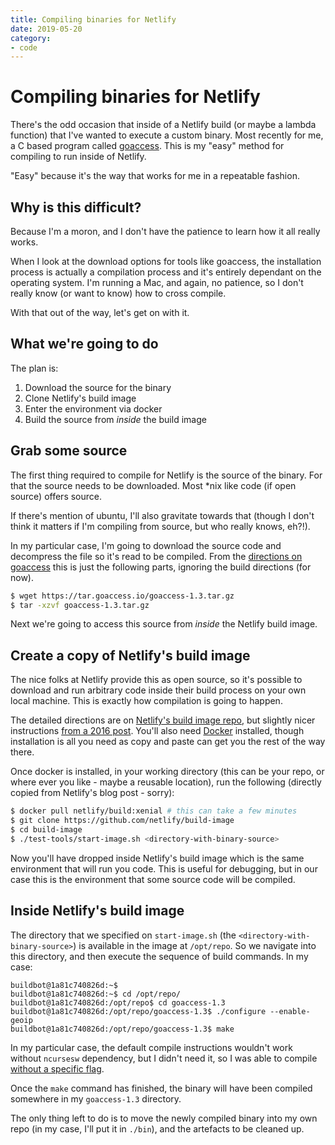 ```yaml
---
title: Compiling binaries for Netlify
date: 2019-05-20
category:
- code
---
```


# Compiling binaries for Netlify

There's the odd occasion that inside of a Netlify build (or maybe a lambda function) that I've wanted to execute a custom binary. Most recently for me, a C based program called [goaccess](https://goaccess.io/). This is my "easy" method for compiling to run inside of Netlify.

"Easy" because it's the way that works for me in a repeatable fashion.

<!--more-->

## Why is this difficult?

Because I'm a moron, and I don't have the patience to learn how it all really works.

When I look at the download options for tools like goaccess, the installation process is actually a compilation process and it's entirely dependant on the operating system. I'm running a Mac, and again, no patience, so I don't really know (or want to know) how to cross compile.

With that out of the way, let's get on with it.

## What we're going to do

The plan is:

1. Download the source for the binary
2. Clone Netlify's build image
3. Enter the environment via docker
4. Build the source from _inside_ the build image

## Grab some source

The first thing required to compile for Netlify is the source of the binary. For that the source needs to be downloaded. Most *nix like code (if open source) offers source.

If there's mention of ubuntu, I'll also gravitate towards that (though I don't think it matters if I'm compiling from source, but who really knows, eh?!).

In my particular case, I'm going to download the source code and decompress the file so it's read to be compiled. From the [directions on goaccess](https://goaccess.io/download#installation) this is just the following parts, ignoring the build directions (for now).

```bash
$ wget https://tar.goaccess.io/goaccess-1.3.tar.gz
$ tar -xzvf goaccess-1.3.tar.gz
```

Next we're going to access this source from _inside_ the Netlify build image.

## Create a copy of Netlify's build image

The nice folks at Netlify provide this as open source, so it's possible to download and run arbitrary code inside their build process on your own local machine. This is exactly how compilation is going to happen.

The detailed directions are on [Netlify's build image repo](https://github.com/netlify/build-image), but slightly nicer instructions [from a 2016 post](https://www.netlify.com/blog/2016/10/18/how-our-build-bots-build-sites/). You'll also need [Docker](https://www.docker.com/products/docker-desktop) installed, though installation is all you need as copy and paste can get you the rest of the way there.

Once docker is installed, in your working directory (this can be your repo, or where ever you like - maybe a reusable location), run the following (directly copied from Netlify's blog post - sorry):

```bash
$ docker pull netlify/build:xenial # this can take a few minutes
$ git clone https://github.com/netlify/build-image
$ cd build-image
$ ./test-tools/start-image.sh <directory-with-binary-source>
```

Now you'll have dropped inside Netlify's build image which is the same environment that will run you code. This is useful for debugging, but in our case this is the environment that some source code will be compiled.

## Inside Netlify's build image

The directory that we specified on `start-image.sh` (the `<directory-with-binary-source>`) is available in the image at `/opt/repo`. So we navigate into this directory, and then execute the sequence of build commands. In my case:

```bash{data-plain}
buildbot@1a81c740826d:~$
buildbot@1a81c740826d:~$ cd /opt/repo/
buildbot@1a81c740826d:/opt/repo$ cd goaccess-1.3
buildbot@1a81c740826d:/opt/repo/goaccess-1.3$ ./configure --enable-geoip
buildbot@1a81c740826d:/opt/repo/goaccess-1.3$ make
```

In my particular case, the default compile instructions wouldn't work without `ncursesw` dependency, but I didn't need it, so I was able to compile [without a specific flag](https://github.com/allinurl/goaccess/issues/102).

Once the `make` command has finished, the binary will have been compiled somewhere in my `goaccess-1.3` directory.

The only thing left to do is to move the newly compiled binary into my own repo (in my case, I'll put it in `./bin`), and the artefacts to be cleaned up.
